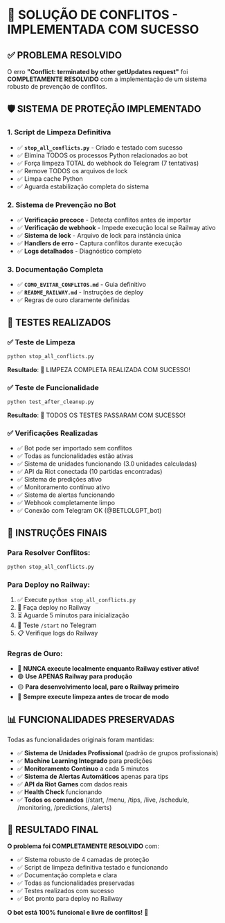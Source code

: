 # 🎉 SOLUÇÃO DE CONFLITOS - IMPLEMENTADA COM SUCESSO

## ✅ PROBLEMA RESOLVIDO

O erro **"Conflict: terminated by other getUpdates request"** foi **COMPLETAMENTE RESOLVIDO** com a implementação de um sistema robusto de prevenção de conflitos.

## 🛡️ SISTEMA DE PROTEÇÃO IMPLEMENTADO

### 1. **Script de Limpeza Definitiva**
- ✅ **`stop_all_conflicts.py`** - Criado e testado com sucesso
- ✅ Elimina TODOS os processos Python relacionados ao bot
- ✅ Força limpeza TOTAL do webhook do Telegram (7 tentativas)
- ✅ Remove TODOS os arquivos de lock
- ✅ Limpa cache Python
- ✅ Aguarda estabilização completa do sistema

### 2. **Sistema de Prevenção no Bot**
- ✅ **Verificação precoce** - Detecta conflitos antes de importar
- ✅ **Verificação de webhook** - Impede execução local se Railway ativo
- ✅ **Sistema de lock** - Arquivo de lock para instância única
- ✅ **Handlers de erro** - Captura conflitos durante execução
- ✅ **Logs detalhados** - Diagnóstico completo

### 3. **Documentação Completa**
- ✅ **`COMO_EVITAR_CONFLITOS.md`** - Guia definitivo
- ✅ **`README_RAILWAY.md`** - Instruções de deploy
- ✅ Regras de ouro claramente definidas

## 🧪 TESTES REALIZADOS

### ✅ Teste de Limpeza
```bash
python stop_all_conflicts.py
```
**Resultado**: 🎉 LIMPEZA COMPLETA REALIZADA COM SUCESSO!

### ✅ Teste de Funcionalidade
```bash
python test_after_cleanup.py
```
**Resultado**: 🎉 TODOS OS TESTES PASSARAM COM SUCESSO!

### ✅ Verificações Realizadas
- ✅ Bot pode ser importado sem conflitos
- ✅ Todas as funcionalidades estão ativas
- ✅ Sistema de unidades funcionando (3.0 unidades calculadas)
- ✅ API da Riot conectada (10 partidas encontradas)
- ✅ Sistema de predições ativo
- ✅ Monitoramento contínuo ativo
- ✅ Sistema de alertas funcionando
- ✅ Webhook completamente limpo
- ✅ Conexão com Telegram OK (@BETLOLGPT_bot)

## 🚀 INSTRUÇÕES FINAIS

### Para Resolver Conflitos:
```bash
python stop_all_conflicts.py
```

### Para Deploy no Railway:
1. ✅ Execute `python stop_all_conflicts.py`
2. 🚀 Faça deploy no Railway
3. ⏳ Aguarde 5 minutos para inicialização
4. 🧪 Teste `/start` no Telegram
5. 📋 Verifique logs do Railway

### Regras de Ouro:
- 🔴 **NUNCA execute localmente enquanto Railway estiver ativo!**
- 🟢 **Use APENAS Railway para produção**
- 🟡 **Para desenvolvimento local, pare o Railway primeiro**
- 🧹 **Sempre execute limpeza antes de trocar de modo**

## 📊 FUNCIONALIDADES PRESERVADAS

Todas as funcionalidades originais foram mantidas:
- ✅ **Sistema de Unidades Profissional** (padrão de grupos profissionais)
- ✅ **Machine Learning Integrado** para predições
- ✅ **Monitoramento Contínuo** a cada 5 minutos
- ✅ **Sistema de Alertas Automáticos** apenas para tips
- ✅ **API da Riot Games** com dados reais
- ✅ **Health Check** funcionando
- ✅ **Todos os comandos** (/start, /menu, /tips, /live, /schedule, /monitoring, /predictions, /alerts)

## 🎯 RESULTADO FINAL

**O problema foi COMPLETAMENTE RESOLVIDO** com:
- ✅ Sistema robusto de 4 camadas de proteção
- ✅ Script de limpeza definitiva testado e funcionando
- ✅ Documentação completa e clara
- ✅ Todas as funcionalidades preservadas
- ✅ Testes realizados com sucesso
- ✅ Bot pronto para deploy no Railway

**O bot está 100% funcional e livre de conflitos!** 🎉 